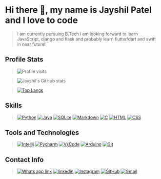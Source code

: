 # Hi there 👋, my name is Jayshil Patel and I love to code

> I am currently pursuing B.Tech
> I am looking forward to learn JavaScript, django and flask and probably learn flutter/dart and swift in near future!

## Profile Stats

> ![Profile visits](https://komarev.com/ghpvc/?username=Jayshil-Patel&color=blue)

> ![Jayshil's GitHub stats](https://github-readme-stats.vercel.app/api?username=Jayshil-Patel&hide=contribs,prs,issues&theme=tokyonight)

> [![Top Langs](https://github-readme-stats.vercel.app/api/top-langs/?username=Jayshil-Patel&layout=compact&theme=tokyonight&hide=Makefile&langs_count=10)](https://github.com/anuraghazra/github-readme-stats)

## Skills

> [![Python](https://img.shields.io/badge/Python-3776AB?style=for-the-badge&logo=python&logoColor=white)](https://www.python.org/) 
> [![Java](https://img.shields.io/badge/Java-ED8B00?style=for-the-badge&logo=java&logoColor=white)](https://www.oracle.com/java/technologies/) 
> [![SQLite](https://img.shields.io/badge/SQLite-07405E?style=for-the-badge&logo=sqlite&logoColor=white)](https://www.sqlite.org/index.html) 
> [![Markdown](https://img.shields.io/badge/Markdown-000000?style=for-the-badge&logo=markdown&logoColor=white)](https://guides.github.com/features/mastering-markdown/) 
> [![C](https://img.shields.io/badge/C-00599C?style=for-the-badge&logo=c&logoColor=whitec)](<https://en.wikipedia.org/wiki/C_(programming_language)>) 
> [![HTML](https://img.shields.io/badge/HTML5-E34F26?style=for-the-badge&logo=html5&logoColor=white)](https://developer.mozilla.org/en-US/docs/Web/HTML)
> [![CSS](https://img.shields.io/badge/CSS3-1572B6?style=for-the-badge&logo=css3&logoColor=white)](https://developer.mozilla.org/en-US/docs/Web/CSS)

## Tools and Technologies

> [![Intellij](https://img.shields.io/badge/IntelliJ_Idea-003168?style=for-the-badge&logo=IntelliJ_Idea&logoColor=white)](https://www.jetbrains.com/idea/) 
> [![Pycharm](https://img.shields.io/badge/PyCharm-00C300?style=for-the-badge&logo=PyCharm&logoColor=white)](https://www.jetbrains.com/pycharm/) 
> [![VsCode](https://img.shields.io/badge/Visual_Studio_Code-007ACC?style=for-the-badge&logo=Visual_Studio_Code&logoColor=white)](https://code.visualstudio.com/) 
> [![Arduino](https://img.shields.io/badge/Arduino-00979D?style=for-the-badge&logo=Arduino&logoColor=white)](https://www.arduino.cc/en/software)
> [![Git](https://img.shields.io/badge/Git-F05032?style=for-the-badge&logo=Git&logoColor=white)](https://git-scm.com/downloads)
<!-- > [![Git]](https://img.shields.io/badge/Git-F05032?style=for-the-badge&logo=Git&logoColor=white)](https://git-scm.com/downloads) -->

## Contact Info

> [![Whats app link](https://img.shields.io/badge/WhatsApp-25D366?style=for-the-badge&logo=whatsapp&logoColor=white)](https://wa.me/918141487230) 
> [![linkedin](https://img.shields.io/badge/LinkedIn-0077B5?style=for-the-badge&logo=linkedin&logoColor=white)](https://www.linkedin.com/in/jayshil-patel-607819171/) 
> [![Instagram](https://img.shields.io/badge/Instagram-E4405F?style=for-the-badge&logo=instagram&logoColor=white)](https://instagram.com/justchillll?igshid=csicrdof9bba) 
> [![GitHub](https://img.shields.io/badge/GitHub-100000?style=for-the-badge&logo=github&logoColor=white)](https://github.com/Jayshil-Patel) 
> [![Gmail](https://img.shields.io/badge/Gmail-D14836?style=for-the-badge&logo=gmail&logoColor=white)](mailto:jayshiljatin@gmail.com)
